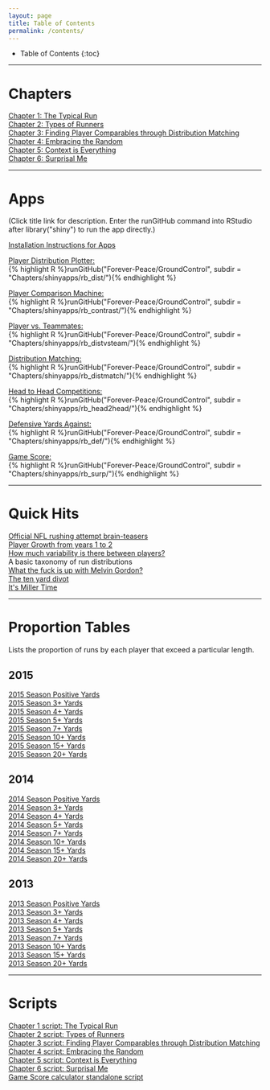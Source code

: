 ```yaml
---
layout: page
title: Table of Contents
permalink: /contents/
---
```

<style>
// Using numbers instead of bullets for listing
#markdown-toc ul {
    list-style: decimal;
}

#markdown-toc {
    border: 1px solid #aaa;
    padding: 1.5em;
    list-style: decimal;
    display: inline-block;
}
</style>

* Table of Contents
{:toc}
  
---
  
# Chapters  
[Chapter 1: The Typical Run](/Ground_Control/2016-06-26-ch1/)  
[Chapter 2: Types of Runners](/GroundControl/chapters/ch2/)    
[Chapter 3: Finding Player Comparables through Distribution Matching](/GroundControl/chapters/ch3/)    
[Chapter 4: Embracing the Random](/GroundControl/chapters/ch4/)  
[Chapter 5: Context is Everything](/GroundControl/chapters/ch5/)  
[Chapter 6: Surprisal Me](/GroundControl/chapters/ch6/)  
  
---

# Apps  
(Click title link for description. Enter the runGitHub command into RStudio after library("shiny") to run the app directly.)  
  
[Installation Instructions for Apps](/Ground_Control/apps/install_apps/)  
  
[Player Distribution Plotter:](/Ground_Control/apps/rbdist/)  
{% highlight R %}runGitHub("Forever-Peace/GroundControl", subdir = "Chapters/shinyapps/rb_dist/"){% endhighlight %}<br/>  
  
[Player Comparison Machine:](/Ground_Control/apps/rb_contrast/)  
{% highlight R %}runGitHub("Forever-Peace/GroundControl", subdir = "Chapters/shinyapps/rb_contrast/"){% endhighlight %}<br/>    
  
[Player vs. Teammates:](/Ground_Control/apps/rb_vsteam/)  
{% highlight R %}runGitHub("Forever-Peace/GroundControl", subdir = "Chapters/shinyapps/rb_distvsteam/"){% endhighlight %}<br/>    
  
[Distribution Matching:](/Ground_Control/apps/rb_distmatch/)  
{% highlight R %}runGitHub("Forever-Peace/GroundControl", subdir = "Chapters/shinyapps/rb_distmatch/"){% endhighlight %}<br/>    
  
[Head to Head Competitions:](/Ground_Control/apps/rb_head2head/)  
{% highlight R %}runGitHub("Forever-Peace/GroundControl", subdir = "Chapters/shinyapps/rb_head2head/"){% endhighlight %}<br/>    
  
[Defensive Yards Against:](/Ground_Control/apps/rb_def/)  
{% highlight R %}runGitHub("Forever-Peace/GroundControl", subdir = "Chapters/shinyapps/rb_def/"){% endhighlight %}<br/>    

[Game Score:](/Ground_Control/apps/rb_surp/)  
{% highlight R %}runGitHub("Forever-Peace/GroundControl", subdir = "Chapters/shinyapps/rb_surp/"){% endhighlight %}<br/>    


---

# Quick Hits
[Official NFL rushing attempt brain-teasers](/Ground_Control/quickhits/teasers/)    
[Player Growth from years 1 to 2](/Ground_Control/quickhits/sophgrowth/)  
[How much variability is there between players?](/Ground_Control/quickhits/playervar/)  
A basic taxonomy of run distributions  
[What the fuck is up with Melvin Gordon?](/Ground_Control/quickhits/melvin15/)  
[The ten yard divot](/Ground_Control/quickhits/divot/)  
[It's Miller Time](/Ground_Control/quickhits/millertime/)

---

# Proportion Tables  
Lists the proportion of runs by each player that exceed a particular length.  

## 2015
[2015 Season Positive Yards](/GroundControl/proptables/2015_0yd/)  
[2015 Season 3+ Yards](/GroundControl/proptables/2015_3yd/)  
[2015 Season 4+ Yards](/GroundControl/proptables/2015_4yd/)  
[2015 Season 5+ Yards](/GroundControl/proptables/2015_5yd/)  
[2015 Season 7+ Yards](/GroundControl/proptables/2015_7yd/)  
[2015 Season 10+ Yards](/GroundControl/proptables/2015_10yd/)  
[2015 Season 15+ Yards](/GroundControl/proptables/2015_15yd/)  
[2015 Season 20+ Yards](/GroundControl/proptables/2015_20yd/)  
  
## 2014 
[2014 Season Positive Yards](/GroundControl/proptables/2014_0yd/)  
[2014 Season 3+ Yards](/GroundControl/proptables/2014_3yd/)  
[2014 Season 4+ Yards](/GroundControl/proptables/2014_4yd/)  
[2014 Season 5+ Yards](/GroundControl/proptables/2014_5yd/)  
[2014 Season 7+ Yards](/GroundControl/proptables/2014_7yd/)  
[2014 Season 10+ Yards](/GroundControl/proptables/2014_10yd/)  
[2014 Season 15+ Yards](/GroundControl/proptables/2014_15yd/)  
[2014 Season 20+ Yards](/GroundControl/proptables/2014_20yd/)  
  
## 2013 
[2013 Season Positive Yards](/GroundControl/proptables/2013_0yd/)  
[2013 Season 3+ Yards](/GroundControl/proptables/2013_3yd/)  
[2013 Season 4+ Yards](/GroundControl/proptables/2013_4yd/)  
[2013 Season 5+ Yards](/GroundControl/proptables/2013_5yd/)  
[2013 Season 7+ Yards](/GroundControl/proptables/2013_7yd/)  
[2013 Season 10+ Yards](/GroundControl/proptables/2013_10yd/)  
[2013 Season 15+ Yards](/GroundControl/proptables/2013_15yd/)  
[2013 Season 20+ Yards](/GroundControl/proptables/2013_20yd/)  

---  

# Scripts
[Chapter 1 script: The Typical Run](https://github.com/Forever-Peace/GroundControl/tree/master/Chapters/ch1%20num_to_dist/num_to_dist.R)  
[Chapter 2 script: Types of Runners](https://github.com/Forever-Peace/GroundControl/blob/master/Chapters/ch2%20player_dist/player_dist.R)  
[Chapter 3 script: Finding Player Comparables through Distribution Matching](https://github.com/Forever-Peace/GroundControl/blob/master/Chapters/ch3%20dist_match/dist_match.R)  
[Chapter 4 script: Embracing the Random](https://github.com/Forever-Peace/GroundControl/blob/master/Chapters/ch4%20resampling/resampling.R)  
[Chapter 5 script: Context is Everything](https://github.com/Forever-Peace/GroundControl/blob/master/Chapters/ch5-context/context.R)  
[Chapter 6 script: Surprisal Me](https://github.com/Forever-Peace/GroundControl/blob/master/Chapters/ch6-surprisal/gamescore.R)  
[Game Score calculator standalone script](https://github.com/Forever-Peace/GroundControl/blob/master/Chapters/ch6-surprisal/gamescore_calc_only.R)  

